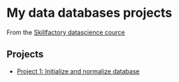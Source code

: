 # My data databases projects
From the [Skillfactory datascience cource](https://skillfactory.ru/datascience)

## Projects
* [Project 1: Initialize and normalize database](https://github.com/salomonus/databases_course/tree/main/project_1)